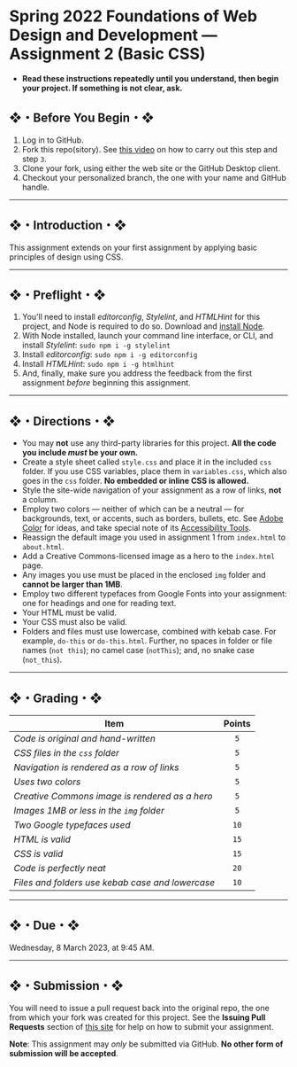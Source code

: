 # Spring 2022 Foundations of Web Design and Development — Assignment 2 (Basic CSS)

* **Read these instructions repeatedly until you understand, then begin your project. If something is not clear, ask.**

## ❖・Before You Begin・❖

1. Log in to GitHub.
2. Fork this repo(sitory). See [this video](http://code-warrior.github.io/tutorials/git/github/forking-and-cloning-at-the-github-web-site/) on how to carry out this step and step `3`.
3. Clone your fork, using either the web site or the GitHub Desktop client.
4. Checkout your personalized branch, the one with your name and GitHub handle.

---

## ❖・Introduction・❖

This assignment extends on your first assignment by applying basic principles of design using CSS.

---

## ❖・Preflight・❖

1. You’ll need to install _editorconfig_, _Stylelint_, and _HTMLHint_ for this project, and Node is required to do so. Download and [install Node](https://nodejs.org/en/).
2. With Node installed, launch your command line interface, or CLI, and install _Stylelint_: `sudo npm i -g stylelint`
3. Install _editorconfig_: `sudo npm i -g editorconfig`
4. Install _HTMLHint_: `sudo npm i -g htmlhint`
5. And, finally, make sure you address the feedback from the first assignment *before* beginning this assignment.

---

## ❖・Directions・❖

* You may **not** use any third-party libraries for this project. **All the code you include _must_ be your own.**
* Create a style sheet called `style.css` and place it in the included `css` folder. If you use CSS variables, place them in `variables.css`, which also goes in the `css` folder. **No embedded or inline CSS is allowed.**
* Style the site-wide navigation of your assignment as a row of links, **not** a column.
* Employ two colors — neither of which can be a neutral — for backgrounds, text, or accents, such as borders, bullets, etc. See [Adobe Color](https://color.adobe.com/create/color-wheel) for ideas, and take special note of its [Accessibility Tools](https://color.adobe.com/create/color-contrast-analyzer).
* Reassign the default image you used in assignment 1 from `index.html` to `about.html`.
* Add a Creative Commons-licensed image as a hero to the `index.html` page.
* Any images you use must be placed in the enclosed `img` folder and **cannot be larger than 1MB**.
* Employ two different typefaces from Google Fonts into your assignment: one for headings and one for reading text.
* Your HTML must be valid.
* Your CSS must also be valid.
* Folders and files must use lowercase, combined with kebab case. For example, `do-this` or `do-this.html`. Further, no spaces in folder or file names (`not this`); no camel case (`notThis`); and, no snake case (`not_this`).

---

## ❖・Grading・❖

| Item                                             | Points |
|--------------------------------------------------|:------:|
| _Code is original and hand-written_              | `5`    |
| _CSS files in the `css` folder_                  | `5`    |
| _Navigation is rendered as a row of links_       | `5`    |
| _Uses two colors_                                | `5`    |
| _Creative Commons image is rendered as a hero_   | `5`    |
| _Images 1MB or less in the `img` folder_         | `5`    |
| _Two Google typefaces used_                      | `10`   |
| _HTML is valid_                                  | `15`   |
| _CSS is valid_                                   | `15`   |
| _Code is perfectly neat_                         | `20`   |
| _Files and folders use kebab case and lowercase_ | `10`   |

---

## ❖・Due・❖

Wednesday, 8 March 2023, at 9:45 AM.

---

## ❖・Submission・❖

You will need to issue a pull request back into the original repo, the one from which your fork was created for this project. See the **Issuing Pull Requests** section of [this site](http://code-warrior.github.io/tutorials/git/github/index.html) for help on how to submit your assignment.

**Note**: This assignment may *only* be submitted via GitHub. **No other form of submission will be accepted**.
